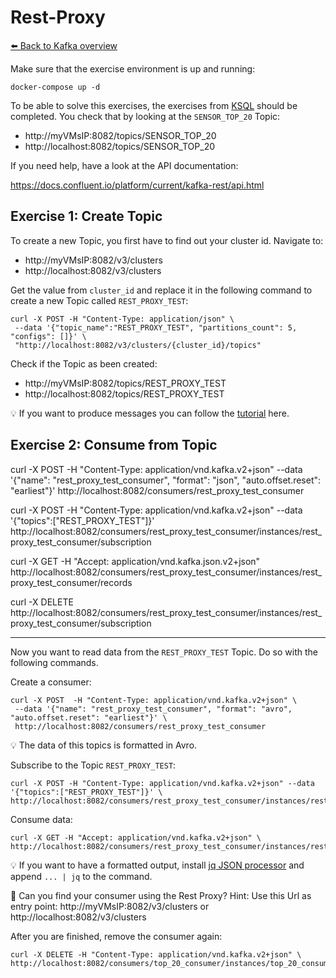 # Rest-Proxy

[⬅️ Back to Kafka overview](README.md)

Make sure that the exercise environment is up and running:

```
docker-compose up -d
```

To be able to solve this exercises, the exercises from [KSQL](ksql.md) should be completed. You check that by looking at the `SENSOR_TOP_20` Topic:

* http://myVMsIP:8082/topics/SENSOR_TOP_20
* http://localhost:8082/topics/SENSOR_TOP_20

If you need help, have a look at the API documentation:

https://docs.confluent.io/platform/current/kafka-rest/api.html

## Exercise 1: Create Topic

To create a new Topic, you first have to find out your cluster id. Navigate to:

* http://myVMsIP:8082/v3/clusters
* http://localhost:8082/v3/clusters

Get the value from `cluster_id` and replace it in the following command to create a new Topic called `REST_PROXY_TEST`:

```
curl -X POST -H "Content-Type: application/json" \
 --data '{"topic_name":"REST_PROXY_TEST", "partitions_count": 5, "configs": []}' \
 "http://localhost:8082/v3/clusters/{cluster_id}/topics"
```

Check if the Topic as been created:

* http://myVMsIP:8082/topics/REST_PROXY_TEST
* http://localhost:8082/topics/REST_PROXY_TEST

💡 If you want to produce messages you can follow the [tutorial](https://docs.confluent.io/platform/current/tutorials/examples/clients/docs/rest-proxy.html#produce-records) here.

## Exercise 2: Consume from Topic

curl -X POST -H "Content-Type: application/vnd.kafka.v2+json" --data '{"name": "rest_proxy_test_consumer", "format": "json", "auto.offset.reset": "earliest"}' http://localhost:8082/consumers/rest_proxy_test_consumer

curl -X POST -H "Content-Type: application/vnd.kafka.v2+json" --data '{"topics":["REST_PROXY_TEST"]}' http://localhost:8082/consumers/rest_proxy_test_consumer/instances/rest_proxy_test_consumer/subscription

curl -X GET -H "Accept: application/vnd.kafka.json.v2+json" http://localhost:8082/consumers/rest_proxy_test_consumer/instances/rest_proxy_test_consumer/records


curl -X DELETE http://localhost:8082/consumers/rest_proxy_test_consumer/instances/rest_proxy_test_consumer/subscription


-----

Now you want to read data from the `REST_PROXY_TEST` Topic. Do so with the following commands.

Create a consumer:

```
curl -X POST  -H "Content-Type: application/vnd.kafka.v2+json" \
 --data '{"name": "rest_proxy_test_consumer", "format": "avro", "auto.offset.reset": "earliest"}' \
 http://localhost:8082/consumers/rest_proxy_test_consumer
```

💡 The data of this topics is formatted in Avro.

Subscribe to the Topic `REST_PROXY_TEST`:

```
curl -X POST -H "Content-Type: application/vnd.kafka.v2+json" --data '{"topics":["REST_PROXY_TEST"]}' \
http://localhost:8082/consumers/rest_proxy_test_consumer/instances/rest_proxy_test_consumer/subscription
```

Consume data:

```
curl -X GET -H "Accept: application/vnd.kafka.v2+json" \
http://localhost:8082/consumers/rest_proxy_test_consumer/instances/rest_proxy_test_consumer/records
```

💡 If you want to have a formatted output, install [jq JSON processor](https://stedolan.github.io/jq/) and append `... | jq` to the command.

📝 Can you find your consumer using the Rest Proxy? Hint: Use this Url as entry point: http://myVMsIP:8082/v3/clusters or http://localhost:8082/v3/clusters

After you are finished, remove the consumer again:

```
curl -X DELETE -H "Content-Type: application/vnd.kafka.v2+json" \
http://localhost:8082/consumers/top_20_consumer/instances/top_20_consumer
```
